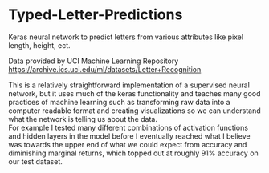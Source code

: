 # Typed-Letter-Predictions
Keras neural network to predict letters from various attributes like pixel length, height, ect.  

Data provided by UCI Machine Learning Repository https://archive.ics.uci.edu/ml/datasets/Letter+Recognition

This is a relatively straightforward implementation of a supervised neural network, but it uses much of the keras functionality and teaches many good practices of machine learning such as transforming raw data into a computer readable format and creating visualizations so we can understand what the network is telling us about the data.  
For example I tested many different combinations of activation functions and hidden layers in the model before I eventually reached what I believe was towards the upper end of what we could expect from accuracy and diminishing marginal returns, which topped out at roughly 91% accuracy on our test dataset. 

